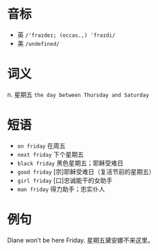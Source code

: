 # 音标

- 英 `/'fraɪdeɪ; (occas.,) ˈfraɪdi/`
- 美 `/undefined/`

# 词义

n. 星期五
`the day between Thursday and Saturday`

# 短语

- `on friday` 在周五
- `next friday` 下个星期五
- `black friday` 黑色星期五；耶稣受难日
- `good friday` [宗]耶稣受难日（复活节前的星期五）
- `girl friday` [口]忠诚能干的女助手
- `man friday` 得力助手；忠实仆人

# 例句

Diane won’t be here Friday.
星期五黛安娜不来这里。


